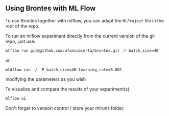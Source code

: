 ## Using Brontes with ML Flow

To use Brontes together with mlflow, you can adapt the `MLProject` file in the 
root of the repo.

To run an mlflow experiment directly from the current version of the git repo, just use:

```sh
mlflow run git@github.com:afoncubierta/brontes.git -P batch_size=40
```

or 

```
mldflow run ./ -P batch_size=40 learning_rate=0.001

```

modifying the parameters as you wish

To visualize and compare the results of your experiment(s):

```sh
mlflow ui
```

Don't forget to version control / store your mlruns folder.